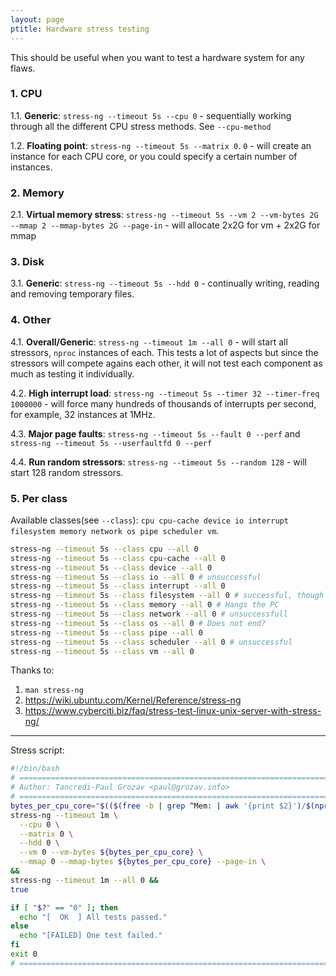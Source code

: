 ```yaml
---
layout: page
ptitle: Hardware stress testing
---
```


This should be useful when you want to test a hardware system for any flaws.

### 1. CPU
1.1. **Generic**: `stress-ng --timeout 5s --cpu 0` - sequentially working through all the different CPU stress methods. See `--cpu-method`

1.2. **Floating point**: `stress-ng --timeout 5s --matrix 0`. `0` - will create an instance for each CPU core, or you could specify a certain number of instances.

### 2. Memory
2.1. **Virtual memory stress**: `stress-ng --timeout 5s --vm 2 --vm-bytes 2G --mmap 2 --mmap-bytes 2G --page-in` - will allocate 2x2G for vm + 2x2G for mmap

### 3. Disk
3.1. **Generic**: `stress-ng --timeout 5s --hdd 0` - continually writing, reading and removing temporary files.

### 4. Other
4.1. **Overall/Generic**: `stress-ng --timeout 1m --all 0` - will start all stressors, `nproc` instances of each. This tests a lot of aspects but since the stressors will compete agains each other, it will not test each component as much as testing it individually.

4.2. **High interrupt load**: `stress-ng --timeout 5s --timer 32 --timer-freq 1000000` - will force many hundreds of thousands of interrupts per second, for example, 32 instances at 1MHz.

4.3. **Major page faults**: `stress-ng --timeout 5s --fault 0 --perf` and `stress-ng --timeout 5s --userfaultfd 0 --perf`

4.4. **Run random stressors**: `stress-ng --timeout 5s --random 128` - will start 128 random stressors.

### 5. Per class
Available classes(see `--class`): `cpu cpu-cache device io interrupt filesystem memory network os pipe scheduler vm`.
```bash
stress-ng --timeout 5s --class cpu --all 0
stress-ng --timeout 5s --class cpu-cache --all 0
stress-ng --timeout 5s --class device --all 0
stress-ng --timeout 5s --class io --all 0 # unsuccessful
stress-ng --timeout 5s --class interrupt --all 0
stress-ng --timeout 5s --class filesystem --all 0 # successful, though dnotify fails
stress-ng --timeout 5s --class memory --all 0 # Hangs the PC
stress-ng --timeout 5s --class network --all 0 # unsuccessfull
stress-ng --timeout 5s --class os --all 0 # Does not end?
stress-ng --timeout 5s --class pipe --all 0
stress-ng --timeout 5s --class scheduler --all 0 # unsuccessful
stress-ng --timeout 5s --class vm --all 0

```

Thanks to:
1. `man stress-ng`
2. https://wiki.ubuntu.com/Kernel/Reference/stress-ng
3. https://www.cyberciti.biz/faq/stress-test-linux-unix-server-with-stress-ng/

---
Stress script:
```bash
#!/bin/bash
# ============================================================================ #
# Author: Tancredi-Paul Grozav <paul@grozav.info>
# ============================================================================ #
bytes_per_cpu_core="$(($(free -b | grep ^Mem: | awk '{print $2}')/$(nproc)))" &&
stress-ng --timeout 1m \
  --cpu 0 \
  --matrix 0 \
  --hdd 0 \
  --vm 0 --vm-bytes ${bytes_per_cpu_core} \
  --mmap 0 --mmap-bytes ${bytes_per_cpu_core} --page-in \
&&
stress-ng --timeout 1m --all 0 &&
true

if [ "$?" == "0" ]; then
  echo "[  OK  ] All tests passed."
else
  echo "[FAILED] One test failed."
fi
exit 0
# ============================================================================ #
```
